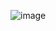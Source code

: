 ![image](https://github.com/Priyanshrai/to-do-web3/assets/105690577/2df32006-d5d3-461a-9a5c-b120291fe528)
